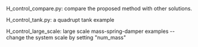 H_control_compare.py: compare the proposed method with other solutions.

H_control_tank.py: a quadrupt tank example

H_control_large_scale: large scale mass-spring-damper examples -- change the system scale by setting "num_mass"
